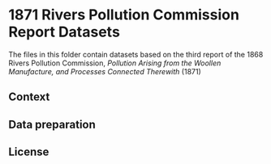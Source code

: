 # **1871 Rivers Pollution Commission Report Datasets**

The files in this folder contain datasets based on the third report of the 1868 Rivers Pollution Commission, *Pollution Arising from the Woollen Manufacture, and Processes Connected Therewith* (1871)

## Context

## Data preparation

## License

